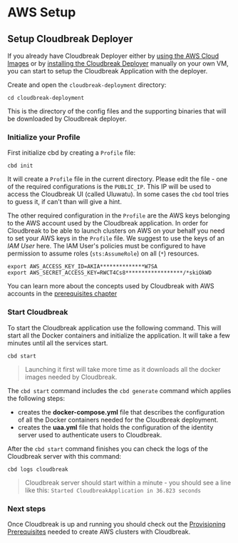 # AWS Setup

## Setup Cloudbreak Deployer

If you already have Cloudbreak Deployer either by [using the AWS Cloud Images](aws-image.md) or by [installing the Cloudbreak Deployer](onprem.md) manually on your own VM,
you can start to setup the Cloudbreak Application with the deployer.

Create and open the `cloudbreak-deployment` directory:

```
cd cloudbreak-deployment
```

This is the directory of the config files and the supporting binaries that will be downloaded by Cloudbreak deployer.

### Initialize your Profile

First initialize cbd by creating a `Profile` file:

```
cbd init
```

It will create a `Profile` file in the current directory. Please edit the file - one of the required configurations is the `PUBLIC_IP`.
This IP will be used to access the Cloudbreak UI (called Uluwatu). In some cases the `cbd` tool tries to guess it, if can't than will give a hint.

The other required configuration in the `Profile` are the AWS keys belonging to the AWS account used by the Cloudbreak application.
In order for Cloudbreak to be able to launch clusters on AWS on your behalf you need to set your AWS keys in the `Profile` file.
We suggest to use the keys of an *IAM User* here. The IAM User's policies must be configured to have permission to assume roles (`sts:AssumeRole`) on all (`*`) resources.

```
export AWS_ACCESS_KEY_ID=AKIA**************W7SA
export AWS_SECRET_ACCESS_KEY=RWCT4Cs8******************/*skiOkWD
```

You can learn more about the concepts used by Cloudbreak with AWS accounts in the [prerequisites chapter](aws_pre_prov.md) 


### Start Cloudbreak

To start the Cloudbreak application use the following command.
This will start all the Docker containers and initialize the application. It will take a few minutes until all the services start.

```
cbd start
```

>Launching it first will take more time as it downloads all the docker images needed by Cloudbreak.

The `cbd start` command includes the `cbd generate` command which applies the following steps: 

- creates the **docker-compose.yml** file that describes the configuration of all the Docker containers needed for the Cloudbreak deployment.
- creates the **uaa.yml** file that holds the configuration of the identity server used to authenticate users to Cloudbreak.

After the `cbd start` command finishes you can check the logs of the Cloudbreak server with this command:

```
cbd logs cloudbreak
```
>Cloudbreak server should start within a minute - you should see a line like this: `Started CloudbreakApplication in 36.823 seconds`

### Next steps

Once Cloudbreak is up and running you should check out the [Provisioning Prerequisites](aws_pre_prov.md) needed to create AWS 
clusters with Cloudbreak.
